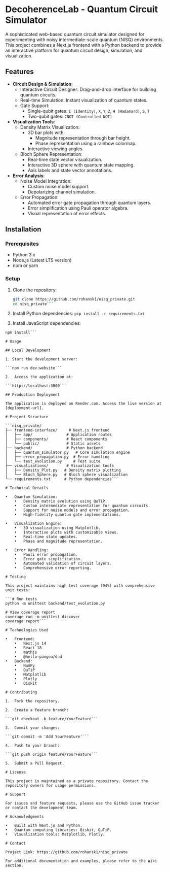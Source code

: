 # DecoherenceLab - Quantum Circuit Simulator

A sophisticated web-based quantum circuit simulator designed for experimenting with noisy intermediate-scale quantum (NISQ) environments. This project combines a Next.js frontend with a Python backend to provide an interactive platform for quantum circuit design, simulation, and visualization.

## Features
- **Circuit Design & Simulation**:
  - Interactive Circuit Designer: Drag-and-drop interface for building quantum circuits.
  - Real-time Simulation: Instant visualization of quantum states.
  - Gate Support:
    - Single-qubit gates: `I (Identity)`, `X`, `Y`, `Z`, `H (Hadamard)`, `S`, `T`
    - Two-qubit gates: `CNOT (Controlled-NOT)`
- **Visualization Tools**:
  - Density Matrix Visualization:
    - 3D bar plots with:
      - Magnitude representation through bar height.
      - Phase representation using a rainbow colormap.
    - Interactive viewing angles.
  - Bloch Sphere Representation:
    - Real-time state vector visualization.
    - Interactive 3D sphere with quantum state mapping.
    - Axis labels and state vector annotations.
- **Error Analysis**:
  - Noise Model Integration:
    - Custom noise model support.
    - Depolarizing channel simulation.
  - Error Propagation:
    - Automated error gate propagation through quantum layers.
    - Error simplification using Pauli operator algebra.
    - Visual representation of error effects.

## Installation

### Prerequisites
- Python 3.x
- Node.js (Latest LTS version)
- npm or yarn

### Setup
1. Clone the repository:
   ```bash
   git clone https://github.com/rohansk1/nisq_private.git
   cd nisq_private```

2.	Install Python dependencies:
```pip install -r requirements.txt```

3.	Install JavaScript dependencies:

```cd frontend-interface
npm install```

# Usage

## Local Development

1. Start the development server:

```npm run dev:website```

2.	Access the application at:

```http://localhost:3000```

## Production Deployment

The application is deployed on Render.com. Access the live version at [deployment-url].

# Project Structure

```nisq_private/
├── frontend-interface/     # Next.js frontend
│   ├── app/               # Application routes
│   ├── components/        # React components
│   └── public/            # Static assets
├── backend/               # Python backend
│   ├── quantum_simulator.py   # Core simulation engine
│   ├── error_propagation.py  # Error handling
│   └── test_evolution.py     # Test suite
├── visualizations/        # Visualization tools
│   ├── Density_Plot.py   # Density matrix plotting
│   └── Bloch_Sphere.py   # Bloch sphere visualization
└── requirements.txt      # Python dependencies```

# Technical Details

•	Quantum Simulation:
	•	Density matrix evolution using QuTiP.
	•	Custom intermediate representation for quantum circuits.
	•	Support for noise models and error propagation.
	•	High-fidelity quantum gate implementations.

•	Visualization Engine:
	•	3D visualization using Matplotlib.
	•	Interactive plots with customizable views.
	•	Real-time state updates.
	•	Phase and magnitude representation.

•	Error Handling:
	•	Pauli error propagation.
	•	Error gate simplification.
	•	Automated validation of circuit layers.
	•	Comprehensive error reporting.

# Testing

This project maintains high test coverage (94%) with comprehensive unit tests:

```# Run tests
python -m unittest backend/test_evolution.py

# View coverage report
coverage run -m unittest discover
coverage report```

# Technologies Used

•	Frontend:
	•	Next.js 14
	•	React 18
	•	mathjs
	•	@hello-pangea/dnd
•	Backend:
	•	NumPy
	•	QuTiP
	•	Matplotlib
	•	Plotly
	•	Qiskit

# Contributing

1.	Fork the repository.

2.	Create a feature branch:

```git checkout -b feature/YourFeature```

3.	Commit your changes:

```git commit -m 'Add YourFeature'```

4.	Push to your branch:

```git push origin feature/YourFeature```

5.	Submit a Pull Request.

# License

This project is maintained as a private repository. Contact the repository owners for usage permissions.

# Support

For issues and feature requests, please use the GitHub issue tracker or contact the development team.

# Acknowledgments

•	Built with Next.js and Python.
•	Quantum computing libraries: Qiskit, QuTiP.
•	Visualization tools: Matplotlib, Plotly.

# Contact

Project Link: https://github.com/rohansk1/nisq_private

For additional documentation and examples, please refer to the Wiki section.
